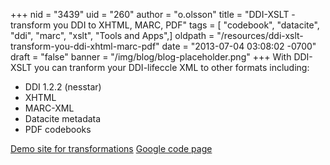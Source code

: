 +++
nid = "3439"
uid = "260"
author = "o.olsson"
title = "DDI-XSLT -transform you DDI to XHTML, MARC, PDF"
tags = [ "codebook", "datacite", "ddi", "marc", "xslt", "Tools and Apps",]
oldpath = "/resources/ddi-xslt-transform-you-ddi-xhtml-marc-pdf"
date = "2013-07-04 03:08:02 -0700"
draft = "false"
banner = "/img/blog/blog-placeholder.png"
+++
With DDI-XSLT you can tranform your DDI-lifeccle XML to other formats
including:

-   DDI 1.2.2 (nesstar)
-   XHTML
-   MARC-XML
-   Datacite metadata
-   PDF codebooks

[Demo site for
transformations](http://xml.snd.gu.se/app/transform/index.html)
[Google code page](https://code.google.com/p/ddixslt/)
